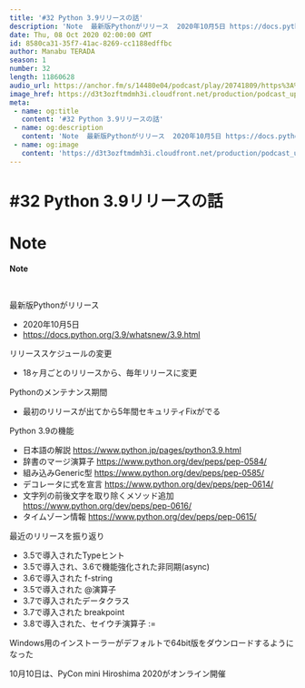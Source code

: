 ```yaml
---
title: '#32 Python 3.9リリースの話'
description: 'Note  最新版Pythonがリリース  2020年10月5日 https://docs.python.org/3.9/whatsnew/3.9.html  リリーススケジュールの変更  18ヶ月ご'
date: Thu, 08 Oct 2020 02:00:00 GMT
id: 8580ca31-35f7-41ac-8269-cc1188edffbc
author: Manabu TERADA
season: 1
number: 32
length: 11860628
audio_url: https://anchor.fm/s/14480e04/podcast/play/20741809/https%3A%2F%2Fd3ctxlq1ktw2nl.cloudfront.net%2Fstaging%2F2020-9-7%2F3173c36e-6416-c49e-41ab-f81466f8ae43.mp3
image_href: https://d3t3ozftmdmh3i.cloudfront.net/production/podcast_uploaded/3302665/3302665-1582446732992-f3e5401da36c1.jpg
meta:
 - name: og:title
   content: '#32 Python 3.9リリースの話'
 - name: og:description
   content: 'Note  最新版Pythonがリリース  2020年10月5日 https://docs.python.org/3.9/whatsnew/3.9.html  リリーススケジュールの変更  18ヶ月ご'
 - name: og:image
   content: 'https://d3t3ozftmdmh3i.cloudfront.net/production/podcast_uploaded/3302665/3302665-1582446732992-f3e5401da36c1.jpg'
---
```

# #32 Python 3.9リリースの話

<DisplayDate :dateStr="'Thu, 08 Oct 2020 02:00:00 GMT'" />
<DisplaySeason :season="1" :topic="32" />


# Note

<p><strong>Note</strong></p>
<p><br></p>
<p>最新版Pythonがリリース</p>
<ul>
 <li>2020年10月5日</li>
 <li><a href="https://docs.python.org/3.9/whatsnew/3.9.html" rel="noreferrer nofollow noopener" target="_blank">https://docs.python.org/3.9/whatsnew/3.9.html</a></li>
</ul>
<p>リリーススケジュールの変更</p>
<ul>
  <li>18ヶ月ごとのリリースから、毎年リリースに変更</li>
</ul>
<p>Pythonのメンテナンス期間</p>
<ul>
  <li>最初のリリースが出てから5年間セキュリティFixがでる</li>
</ul>
<p>Python 3.9の機能</p>
<ul>
  <li>日本語の解説 <a href="https://www.python.jp/pages/python3.9.html" rel="noreferrer nofollow noopener" target="_blank">https://www.python.jp/pages/python3.9.html</a></li>
  <li>辞書のマージ演算子 <a href="https://www.python.org/dev/peps/pep-0584/" rel="noreferrer nofollow noopener" target="_blank">https://www.python.org/dev/peps/pep-0584/</a></li>
  <li>組み込みGeneric型 <a href="https://www.python.org/dev/peps/pep-0585/" rel="noreferrer nofollow noopener" target="_blank">https://www.python.org/dev/peps/pep-0585/</a></li>
  <li>デコレータに式を宣言 <a href="https://www.python.org/dev/peps/pep-0614/" rel="noreferrer nofollow noopener" target="_blank">https://www.python.org/dev/peps/pep-0614/</a></li>
  <li>文字列の前後文字を取り除くメソッド追加 <a href="https://www.python.org/dev/peps/pep-0616/" rel="noreferrer nofollow noopener" target="_blank">https://www.python.org/dev/peps/pep-0616/</a></li>
  <li>タイムゾーン情報 <a href="https://www.python.org/dev/peps/pep-0615/" rel="noreferrer nofollow noopener" target="_blank">https://www.python.org/dev/peps/pep-0615/</a></li>
</ul>
<p>最近のリリースを振り返り</p>
<ul>
  <li>3.5で導入されたTypeヒント</li>
  <li>3.5で導入され、3.6で機能強化された非同期(async)</li>
  <li>3.6で導入された f-string</li>
  <li>3.5で導入された @演算子</li>
  <li>3.7で導入されたデータクラス</li>
  <li>3.7で導入された breakpoint</li>
  <li>3.8で導入された、セイウチ演算子 :=</li>
</ul>
<p>Windows用のインストーラーがデフォルトで64bit版をダウンロードするようになった</p>
<p>10月10日は、PyCon mini Hiroshima 2020がオンライン開催</p>



<Player title="#32 Python 3.9リリースの話" 
  audio_url="https://anchor.fm/s/14480e04/podcast/play/20741809/https%3A%2F%2Fd3ctxlq1ktw2nl.cloudfront.net%2Fstaging%2F2020-9-7%2F3173c36e-6416-c49e-41ab-f81466f8ae43.mp3" 
  image_href="https://d3t3ozftmdmh3i.cloudfront.net/production/podcast_uploaded/3302665/3302665-1582446732992-f3e5401da36c1.jpg" 
/>

